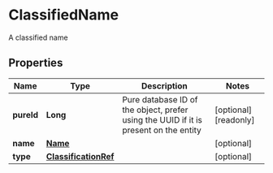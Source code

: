 

# ClassifiedName

A classified name
## Properties

Name | Type | Description | Notes
------------ | ------------- | ------------- | -------------
**pureId** | **Long** | Pure database ID of the object, prefer using the UUID if it is present on the entity |  [optional] [readonly]
**name** | [**Name**](Name.md) |  |  [optional]
**type** | [**ClassificationRef**](ClassificationRef.md) |  |  [optional]



